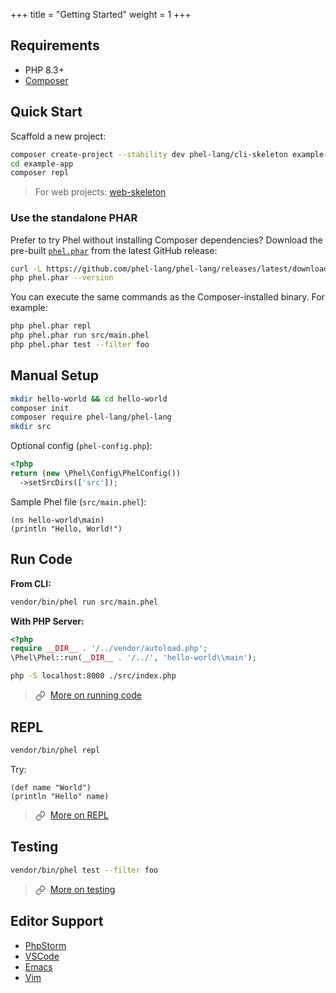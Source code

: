 +++
title = "Getting Started"
weight = 1
+++

## Requirements

- PHP 8.3+
- [Composer](https://getcomposer.org/)

## Quick Start

Scaffold a new project:

```bash
composer create-project --stability dev phel-lang/cli-skeleton example-app
cd example-app
composer repl
```

> For web projects: [web-skeleton](https://github.com/phel-lang/web-skeleton)

### Use the standalone PHAR

Prefer to try Phel without installing Composer dependencies? Download the
pre-built [`phel.phar`](https://github.com/phel-lang/phel-lang/releases) from the
latest GitHub release:

```bash
curl -L https://github.com/phel-lang/phel-lang/releases/latest/download/phel.phar -o phel.phar
php phel.phar --version
```

You can execute the same commands as the Composer-installed binary. For example:

```bash
php phel.phar repl
php phel.phar run src/main.phel
php phel.phar test --filter foo
```

## Manual Setup

```bash
mkdir hello-world && cd hello-world
composer init
composer require phel-lang/phel-lang
mkdir src
```

Optional config (`phel-config.php`):

```php
<?php
return (new \Phel\Config\PhelConfig())
  ->setSrcDirs(['src']);
```

Sample Phel file (`src/main.phel`):

```phel
(ns hello-world\main)
(println "Hello, World!")
```

## Run Code

**From CLI:**

```bash
vendor/bin/phel run src/main.phel
```

**With PHP Server:**

```php
<?php
require __DIR__ . '/../vendor/autoload.php';
\Phel\Phel::run(__DIR__ . '/../', 'hello-world\\main');
```

```bash
php -S localhost:8000 ./src/index.php
```

> <svg xmlns="http://www.w3.org/2000/svg" viewBox="0 0 24 24" fill="none" stroke="currentColor" stroke-width="2" stroke-linecap="round" stroke-linejoin="round" style="width: 16px; height: 16px; display: inline-block; vertical-align: middle; margin-right: 4px;"><path d="M10 13a5 5 0 0 0 7.54.54l3-3a5 5 0 0 0-7.07-7.07l-1.72 1.71"></path><path d="M14 11a5 5 0 0 0-7.54-.54l-3 3a5 5 0 0 0 7.07 7.07l1.71-1.71"></path></svg> [More on running code](/documentation/cli-commands#run-a-script)

## REPL

```bash
vendor/bin/phel repl
```

Try:

```phel
(def name "World")
(println "Hello" name)
```

> <svg xmlns="http://www.w3.org/2000/svg" viewBox="0 0 24 24" fill="none" stroke="currentColor" stroke-width="2" stroke-linecap="round" stroke-linejoin="round" style="width: 16px; height: 16px; display: inline-block; vertical-align: middle; margin-right: 4px;"><path d="M10 13a5 5 0 0 0 7.54.54l3-3a5 5 0 0 0-7.07-7.07l-1.72 1.71"></path><path d="M14 11a5 5 0 0 0-7.54-.54l-3 3a5 5 0 0 0 7.07 7.07l1.71-1.71"></path></svg> [More on REPL](/documentation/repl)

## Testing

```bash
vendor/bin/phel test --filter foo
```

> <svg xmlns="http://www.w3.org/2000/svg" viewBox="0 0 24 24" fill="none" stroke="currentColor" stroke-width="2" stroke-linecap="round" stroke-linejoin="round" style="width: 16px; height: 16px; display: inline-block; vertical-align: middle; margin-right: 4px;"><path d="M10 13a5 5 0 0 0 7.54.54l3-3a5 5 0 0 0-7.07-7.07l-1.72 1.71"></path><path d="M14 11a5 5 0 0 0-7.54-.54l-3 3a5 5 0 0 0 7.07 7.07l1.71-1.71"></path></svg> [More on testing](/documentation/testing)

## Editor Support

- [PhpStorm](https://github.com/phel-lang/phel-intellij-plugin)
- [VSCode](https://github.com/phel-lang/phel-vs-code-extension)
- [Emacs](https://codeberg.org/mmontone/interactive-lang-tools)
- [Vim](https://github.com/danirod/phel.vim)
